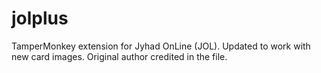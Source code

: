 # jolplus
TamperMonkey extension for Jyhad OnLine (JOL). Updated to work with new card images. Original author credited in the file.
